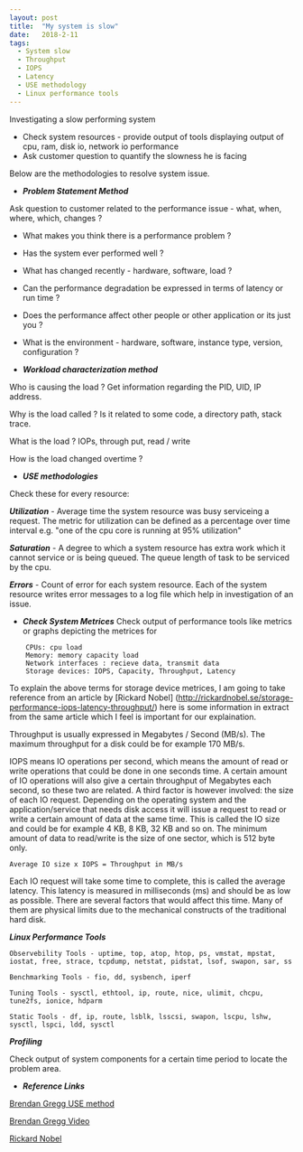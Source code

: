 ```yaml
---
layout: post
title:  "My system is slow"
date:   2018-2-11
tags:
  - System slow
  - Throughput
  - IOPS
  - Latency
  - USE methodology
  - Linux performance tools
---
```


Investigating a slow performing system

* Check system resources - provide output of tools displaying output of cpu, ram, disk io, network io performance
* Ask customer question to quantify the slowness he is facing

Below are the methodologies to resolve system issue.

* ***Problem Statement Method***
 
Ask question to customer related to the performance issue - what, when, where, which, changes ?

* What makes you think there is a performance problem ?

* Has the system ever performed well ?

* What has changed recently - hardware, software, load ?

* Can the performance degradation be expressed in terms of latency or run time ?

* Does the performance affect other people or other application or its just you ?

* What is the environment - hardware, software, instance type, version, configuration ?

* ***Workload characterization method***

Who is causing the load ? 
Get information regarding the PID, UID, IP address.

Why is the load called ? 
Is it related to some code, a directory path, stack trace.
 
What is the load ? 
IOPs, through put, read / write

How is the load changed overtime ?

* ***USE methodologies*** 

Check these for every resource:

***Utilization*** - Average time the system resource was busy serviceing a request.
The metric for utilization can be defined as a percentage over time interval e.g. "one of the cpu core is running at 95% utilization"

***Saturation*** - A degree to which a system resource has extra work which it cannot service or is being queued. 
The queue length of task to be serviced by the cpu. 

***Errors*** - Count of error for each system resource. 
Each of the system resource writes error messages to a log file which help in investigation of an issue.

* ***Check System Metrices***
 Check output of performance tools like metrics or graphs depicting the metrices for 

```
    CPUs: cpu load 
    Memory: memory capacity load
    Network interfaces : recieve data, transmit data 
    Storage devices: IOPS, Capacity, Throughput, Latency 
```
    
To explain the above terms for storage device metrices, I am going to take reference from an article by [Rickard Nobel] (http://rickardnobel.se/storage-performance-iops-latency-throughput/) here is some information in extract from the same article which I feel is important for our explaination.

Throughput is usually expressed in Megabytes / Second (MB/s). The maximum throughput for a disk could be for example 170 MB/s.

IOPS means IO operations per second, which means the amount of read or write operations that could be done in one seconds time. A certain amount of IO operations will also give a certain throughput of Megabytes each second, so these two are related. A third factor is however involved: the size of each IO request. Depending on the operating system and the application/service that needs disk access it will issue a request to read or write a certain amount of data at the same time. This is called the IO size and could be for example 4 KB, 8 KB, 32 KB and so on. The minimum amount of data to read/write is the size of one sector, which is 512 byte only.

``
Average IO size x IOPS = Throughput in MB/s
``

Each IO request will take some time to complete, this is called the average latency. This latency is measured in milliseconds (ms) and should be as low as possible. There are several factors that would affect this time. Many of them are physical limits due to the mechanical constructs of the traditional hard disk.

***Linux Performance Tools***

```
Observebility Tools - uptime, top, atop, htop, ps, vmstat, mpstat, iostat, free, strace, tcpdump, netstat, pidstat, lsof, swapon, sar, ss

Benchmarking Tools - fio, dd, sysbench, iperf

Tuning Tools - sysctl, ethtool, ip, route, nice, ulimit, chcpu, tune2fs, ionice, hdparm

Static Tools - df, ip, route, lsblk, lsscsi, swapon, lscpu, lshw, sysctl, lspci, ldd, sysctl

```

***Profiling***
 
Check output of system components for a certain time period to locate the problem area.



* ***Reference Links***

[Brendan Gregg USE method](http://www.brendangregg.com/usemethod.html)

[Brendan Gregg Video](https://youtu.be/FJW8nGV4jxY?list=PLwZOquYxKJS5_4UhfSCvOa-89LBuI0IIQ)

[Rickard Nobel](http://rickardnobel.se/storage-performance-iops-latency-throughput/)

